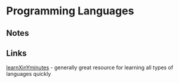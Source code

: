 # Programming Languages

## Notes

## Links

[learnXinYminutes](https://learnxinyminutes.com/) - generally great resource for learning all types of languages quickly



